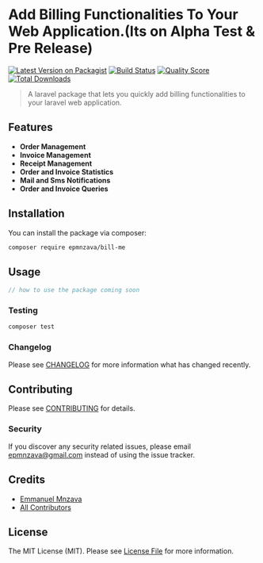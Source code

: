 # Add Billing Functionalities To Your Web Application.(Its on Alpha Test & Pre Release)

[![Latest Version on Packagist](https://img.shields.io/packagist/v/epmnzava/bill-me.svg?style=flat-square)](https://packagist.org/packages/epmnzava/bill-me)
[![Build Status](https://travis-ci.com/dbrax/bill-me.svg?branch=main)](https://travis-ci.com/dbrax/bill-me)
[![Quality Score](https://img.shields.io/scrutinizer/g/dbrax/bill-me.svg?style=flat-square)](https://scrutinizer-ci.com/g/dbrax/bill-me)
[![Total Downloads](https://img.shields.io/packagist/dt/epmnzava/bill-me.svg?style=flat-square)](https://packagist.org/packages/epmnzava/bill-me)

> A laravel package that lets you quickly add billing functionalities to your laravel web application.


## Features
 + **Order Management**
 + **Invoice Management**
 + **Receipt Management**
 + **Order and Invoice Statistics**
 + **Mail and Sms Notifications**
 + **Order and Invoice Queries**


## Installation

You can install the package via composer:

```bash
composer require epmnzava/bill-me
```

## Usage

``` php
// how to use the package coming soon
```

### Testing

``` bash
composer test
```

### Changelog

Please see [CHANGELOG](CHANGELOG.md) for more information what has changed recently.

## Contributing

Please see [CONTRIBUTING](CONTRIBUTING.md) for details.

### Security

If you discover any security related issues, please email epmnzava@gmail.com instead of using the issue tracker.

## Credits

- [Emmanuel Mnzava](https://github.com/epmnzava)
- [All Contributors](../../contributors)

## License

The MIT License (MIT). Please see [License File](LICENSE.md) for more information.

